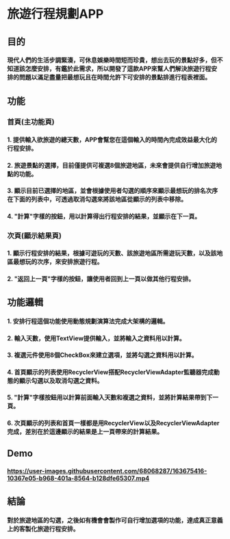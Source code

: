 # 旅遊行程規劃APP
## 目的
#### 現代人們的生活步調緊湊，可休息娛樂時間短而珍貴，想出去玩的景點好多，但不知道該怎麼安排，有鑑於此需求，所以開發了這款APP來幫人們解決旅遊行程安排的問題以滿足盡量把最想玩且在時間允許下可安排的景點排進行程表裡面。
## 功能
### 首頁(主功能頁)
#### 1. 提供輸入欲旅遊的總天數，APP會幫您在這個輸入的時間內完成效益最大化的行程安排。
#### 2. 旅遊景點的選擇，目前僅提供可複選8個旅遊地區，未來會提供自行增加旅遊地點的功能。
#### 3. 顯示目前已選擇的地區，並會根據使用者勾選的順序來顯示最想玩的排名次序在下面的列表中，可透過取消勾選來將該地區從顯示的列表中移除。
#### 4. "計算"字樣的按鈕，用以計算得出行程安排的結果，並顯示在下一頁。
### 次頁(顯示結果頁)
#### 1. 顯示行程安排的結果，根據可遊玩的天數、該旅遊地區所需遊玩天數，以及該地區最想玩的次序，來安排旅遊行程。
#### 2. "返回上一頁"字樣的按鈕，讓使用者回到上一頁以做其他行程安排。
## 功能邏輯
#### 1. 安排行程這個功能使用動態規劃演算法完成大架構的邏輯。
#### 2. 輸入天數，使用TextView提供輸入，並將輸入之資料用以計算。
#### 3. 複選元件使用8個CheckBox來建立選項，並將勾選之資料用以計算。
#### 4. 首頁顯示的列表使用RecyclerView搭配RecyclerViewAdapter監聽器完成動態的顯示勾選以及取消勾選之資料。
#### 5. "計算"字樣按鈕用以計算前面輸入天數和複選之資料，並將計算結果帶到下一頁。
#### 6. 次頁顯示的列表和首頁一樣都是用RecyclerView以及RecyclerViewAdapter完成，差別在於這邊顯示的結果是上一頁帶來的計算結果。
## Demo
#### https://user-images.githubusercontent.com/68068287/163675416-10367e05-b968-401a-8564-b128dfe65307.mp4
## 結論
#### 對於旅遊地區的勾選，之後如有機會會製作可自行增加選項的功能，達成真正意義上的客製化旅遊行程安排。
